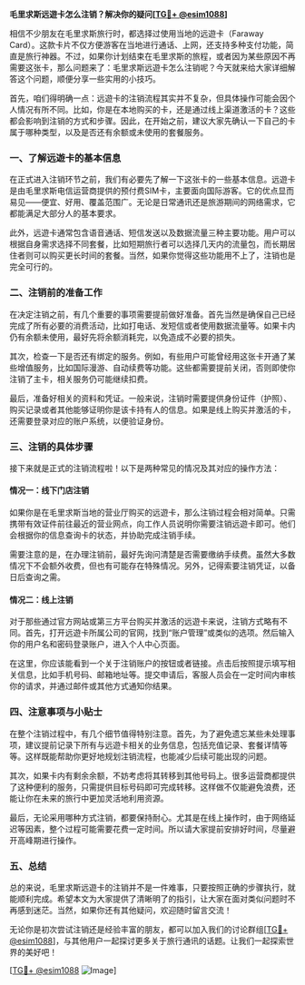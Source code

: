 **毛里求斯远遊卡怎么注销？解决你的疑问[[TG💪+ @esim1088](https://t.me/s/esim1088)]**

相信不少朋友在毛里求斯旅行时，都选择过使用当地的远遊卡（Faraway Card）。这款卡片不仅方便游客在当地进行通话、上网，还支持多种支付功能，简直是旅行神器。不过，如果你计划结束在毛里求斯的旅程，或者因为某些原因不再需要这张卡，那么问题来了：毛里求斯远遊卡怎么注销呢？今天就来给大家详细解答这个问题，顺便分享一些实用的小技巧。

首先，咱们得明确一点：远遊卡的注销流程其实并不复杂，但具体操作可能会因个人情况有所不同。比如，你是在本地购买的卡，还是通过线上渠道激活的卡？这些都会影响到注销的方式和步骤。因此，在开始之前，建议大家先确认一下自己的卡属于哪种类型，以及是否还有余额或未使用的套餐服务。

### 一、了解远遊卡的基本信息

在正式进入注销环节之前，我们有必要先了解一下这张卡的一些基本信息。远遊卡是由毛里求斯电信运营商提供的预付费SIM卡，主要面向国际游客。它的优点显而易见——便宜、好用、覆盖范围广。无论是日常通讯还是旅游期间的网络需求，它都能满足大部分人的基本要求。

此外，远遊卡通常包含语音通话、短信发送以及数据流量三种主要功能。用户可以根据自身需求选择不同套餐，比如短期旅行者可以选择几天内的流量包，而长期居住者则可以购买更长时间的套餐。当然，如果你觉得这些功能用不上了，注销也是完全可行的。

### 二、注销前的准备工作

在决定注销之前，有几个重要的事项需要提前做好准备。首先当然是确保自己已经完成了所有必要的消费活动，比如打电话、发短信或者使用数据流量等。如果卡内仍有余额未使用，最好先将余额消耗完，以免造成不必要的损失。

其次，检查一下是否还有绑定的服务。例如，有些用户可能曾经用这张卡开通了某些增值服务，比如国际漫游、自动续费等功能。这些都需要提前关闭，否则即使你注销了主卡，相关服务仍可能继续扣费。

最后，准备好相关的资料和凭证。一般来说，注销时需要提供身份证件（护照）、购买记录或者其他能够证明你是该卡持有人的信息。如果是线上购买并激活的卡，还需要登录对应的账户系统，以便验证身份。

### 三、注销的具体步骤

接下来就是正式的注销流程啦！以下是两种常见的情况及其对应的操作方法：

#### 情况一：线下门店注销

如果你是在毛里求斯当地的营业厅购买的远遊卡，那么注销过程会相对简单。只需携带有效证件前往最近的营业网点，向工作人员说明你需要注销远遊卡即可。他们会根据你的信息查询卡的状态，并协助完成注销手续。

需要注意的是，在办理注销前，最好先询问清楚是否需要缴纳手续费。虽然大多数情况下不会额外收费，但也有可能存在特殊情况。另外，记得索要注销凭证，以备日后查询之需。

#### 情况二：线上注销

对于那些通过官方网站或第三方平台购买并激活的远遊卡来说，注销方式略有不同。首先，打开远遊卡所属公司的官网，找到“账户管理”或类似的选项。然后输入你的用户名和密码登录账户，进入个人中心页面。

在这里，你应该能看到一个关于注销账户的按钮或者链接。点击后按照提示填写相关信息，比如手机号码、邮箱地址等。提交申请后，客服人员会在一定时间内审核你的请求，并通过邮件或其他方式通知你结果。

### 四、注意事项与小贴士

在整个注销过程中，有几个细节值得特别注意。首先，为了避免遗忘某些未处理事项，建议提前记录下所有与远遊卡相关的业务信息，包括充值记录、套餐详情等等。这样既能帮助你更好地规划注销流程，也能减少后续可能出现的问题。

其次，如果卡内有剩余余额，不妨考虑将其转移到其他号码上。很多运营商都提供了这种便利的服务，只需提供目标号码即可完成转移。这样做不仅能避免浪费，还能让你在未来的旅行中更加灵活地利用资源。

最后，无论采用哪种方式注销，都要保持耐心。尤其是在线上操作时，由于网络延迟等因素，整个过程可能需要花费一定时间。所以请大家提前安排好时间，尽量避开高峰期进行操作。

### 五、总结

总的来说，毛里求斯远遊卡的注销并不是一件难事，只要按照正确的步骤执行，就能顺利完成。希望本文为大家提供了清晰明了的指引，让大家在面对类似问题时不再感到迷茫。当然，如果你还有其他疑问，欢迎随时留言交流！

无论你是初次尝试注销还是经验丰富的朋友，都可以加入我们的讨论群组[[TG💪+ @esim1088](https://t.me/s/esim1088)]，与其他用户一起探讨更多关于旅行通讯的话题。让我们一起探索世界的美好吧！

[[TG💪+ @esim1088](https://t.me/s/esim1088) ![Image](https://i.postimg.cc/4NQfJmqS/Snipaste-2025-05-13-00-14-12.png)]